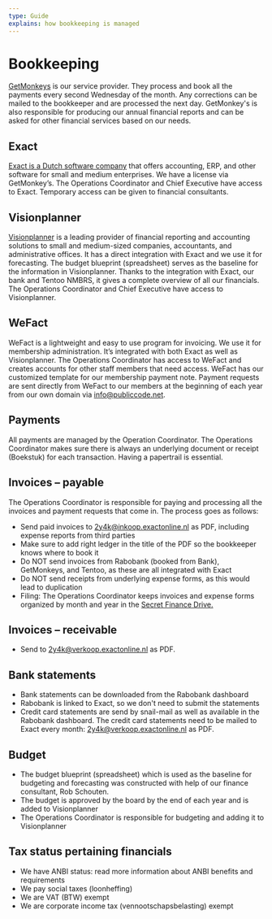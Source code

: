 ```yaml
---
type: Guide
explains: how bookkeeping is managed
---
```


# Bookkeeping

[GetMonkeys](/getmonkeys.io) is our service provider. They process and book all the payments every second Wednesday of the month. Any corrections can be mailed to the bookkeeper and are processed the next day. GetMonkey's is also responsible for producing our annual financial reports and can be asked for other financial services based on our needs.

## Exact

[Exact is a Dutch software company](https://www.exact.com/) that offers accounting, ERP, and other software for small and medium enterprises. We have a license via GetMonkey’s. The Operations Coordinator and Chief Executive have access to Exact. Temporary access can be given to financial consultants.

## Visionplanner

[Visionplanner](https://www.visionplanner.com/) is a leading provider of financial reporting and accounting solutions to small and medium-sized companies, accountants, and administrative offices. It has a direct integration with Exact and we use it for forecasting. The budget blueprint (spreadsheet) serves as the baseline for the information in Visionplanner. Thanks to the integration with Exact, our bank and Tentoo NMBRS, it gives a complete overview of all our financials. The Operations Coordinator and Chief Executive have access to Visionplanner.

## WeFact

WeFact is a lightweight and easy to use program for invoicing. We use it for membership administration. It’s integrated with both Exact as well as Visionplanner. The Operations Coordinator has access to WeFact and creates accounts for other staff members that need access. WeFact has our customized template for our membership payment note. Payment requests are sent directly from WeFact to our members at the beginning of each year from our own domain via <info@publiccode.net>.

## Payments

All payments are managed by the Operation Coordinator. The Operations Coordinator makes sure there is always an underlying document or receipt (Boekstuk) for each transaction. Having a papertrail is essential.

## Invoices – payable

The Operations Coordinator is responsible for paying and processing all the invoices and payment requests that come in. The process goes as follows:

* Send paid invoices to <2y4k@inkoop.exactonline.nl> as PDF, including expense reports from third parties
* Make sure to add right ledger in the title of the PDF so the bookkeeper knows where to book it
* Do NOT send invoices from Rabobank (booked from Bank), GetMonkeys, and Tentoo, as these are all integrated with Exact
* Do NOT send receipts from underlying expense forms, as this would lead to duplication
* Filing: The Operations Coordinator keeps invoices and expense forms organized by month and year in the [Secret Finance Drive.](https://drive.google.com/drive/folders/1B47cfi314HJzoW7_QDaaaG1hfvxwCjpJ)
 
## Invoices – receivable

* Send to <2y4k@verkoop.exactonline.nl> as PDF.

## Bank statements

* Bank statements can be downloaded from the Rabobank dashboard
* Rabobank is linked to Exact, so we don't need to submit the statements
* Credit card statements are send by snail-mail as well as available in the Rabobank dashboard. The credit card statements need to be mailed to Exact every month: <2y4k@verkoop.exactonline.nl> as PDF.

## Budget

* The budget blueprint (spreadsheet) which is used as the baseline for budgeting and forecasting was constructed with help of our finance consultant, Rob Schouten.
* The budget is approved by the board by the end of each year and is added to Visionplanner
* The Operations Coordinator is responsible for budgeting and adding it to Visionplanner

## Tax status pertaining financials

* We have ANBI status: read more information about ANBI benefits and requirements
* We pay social taxes (loonheffing)
* We are VAT (BTW) exempt
* We are corporate income tax (vennootschapsbelasting) exempt
